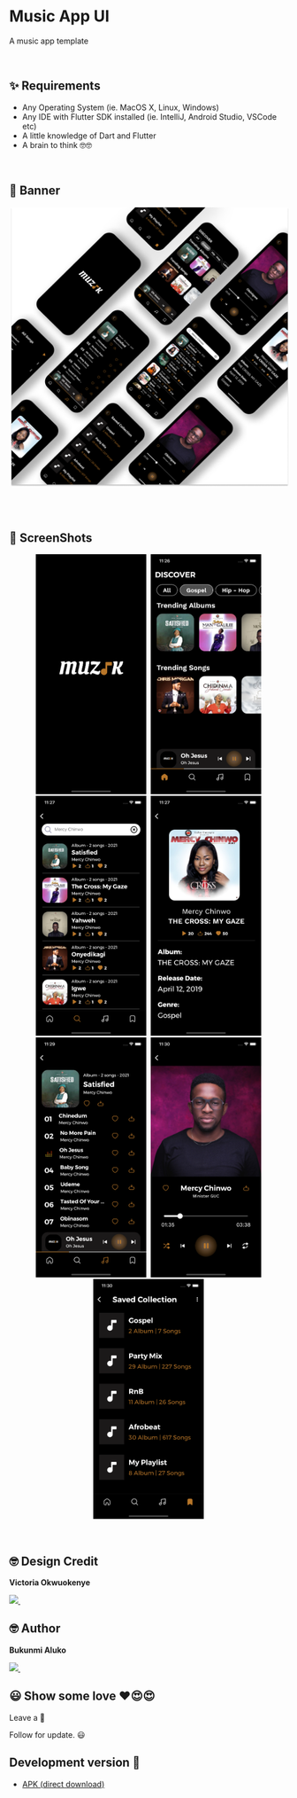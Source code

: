 # Music App UI

A music app template



<br />

## ✨ Requirements

- Any Operating System (ie. MacOS X, Linux, Windows)
- Any IDE with Flutter SDK installed (ie. IntelliJ, Android Studio, VSCode etc)
- A little knowledge of Dart and Flutter
- A brain to think 🤓🤓


<br />

## 📸 Banner

<p align="center">
<img src="art/banner/banner.png" alt="splash.png" hspace="2"/>
</p>

<br />

<br />

## 📸 ScreenShots

<p align="center">
<img src="art/screenshots/splash.png" alt="splash.png" width="200px" hspace="2"/>
<img src="art/screenshots/home.png" alt="home" width="200px" hspace="2"/>
<img src="art/screenshots/search.png" alt="search" width="200px" hspace="2"/>
<img src="art/screenshots/search_result.png" alt="search_result" width="200px" hspace="2"/>
<img src="art/screenshots/playlist.png" alt="playlist" width="200px" hspace="2"/> 
<img src="art/screenshots/playing_now.png" alt="playing_now" width="200px" hspace="2"/> 
<img src="art/screenshots/saved.png" alt="saved" width="200px" hspace="2"/> 
</p>

<br />

## 🤓 Design Credit

**Victoria Okwuokenye**

<a href="https://www.linkedin.com/in/victoria-okwuokenye/">
<img src="https://img.shields.io/badge/linkedin-%230077B5.svg?&style=for-the-badge&logo=linkedin&logoColor=white" />
</a>&nbsp;&nbsp;


## 🤓 Author

**Bukunmi Aluko**

<a href="https://www.linkedin.com/in/bukunmi-aluko/">
<img src="https://img.shields.io/badge/linkedin-%230077B5.svg?&style=for-the-badge&logo=linkedin&logoColor=white" />
</a>&nbsp;&nbsp;

<br />

## 😃 Show some love ❤️😍😍

Leave a 🌟

Follow for update. 😃

## Development version :hammer:
- [APK (direct download)](https://github.com/bukunmialuko/FlutterMusicAppUI/releases/download/v1.0.0/app-release.apk)

